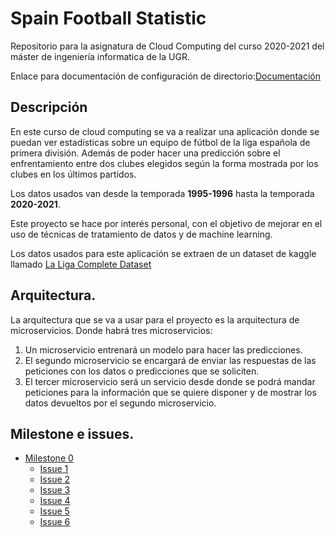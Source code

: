 # Spain Football Statistic
Repositorio para la asignatura de Cloud Computing del curso 2020-2021 del máster de ingeniería informatica de la UGR.

Enlace para documentación de configuración de directorio:[Documentación](https://github.com/CharlySM/ProyectoCC/doc "configuración de repositorio")

## Descripción
En este curso de cloud computing se va a realizar una aplicación donde se puedan ver estadísticas sobre un equipo de fútbol de la liga española de primera división. Además de poder hacer una predicción sobre el enfrentamiento entre dos clubes elegidos según la forma mostrada por los clubes en los últimos partidos.

Los datos usados van desde la temporada **1995-1996** hasta la temporada **2020-2021**.

Este proyecto se hace por interés personal, con el objetivo de mejorar en el uso de técnicas de tratamiento de datos y de machine learning.

Los datos usados para este aplicación se extraen de un dataset de kaggle llamado [La Liga Complete Dataset](https://www.kaggle.com/kishan305/la-liga-results-19952020)


## Arquitectura.

La arquitectura que se va a usar para el proyecto es la arquitectura de microservicios. Donde habrá tres microservicios:

1. Un microservicio entrenará un modelo para hacer las predicciones.
2. El segundo microservicio se encargará de enviar las respuestas de las peticiones con los datos o predicciones que se soliciten.
3. El tercer microservicio será un servicio desde donde se podrá mandar peticiones para la información que se quiere disponer y de mostrar los datos devueltos por el segundo microservicio.

## Milestone e issues.

* [Milestone 0](https://github.com/CharlySM/ProyectoCC/milestone/1)
    * [Issue 1](https://github.com/CharlySM/ProyectoCC/issues/1)
    * [Issue 2](https://github.com/CharlySM/ProyectoCC/issues/2)
    * [Issue 3](https://github.com/CharlySM/ProyectoCC/issues/3)
    * [Issue 4](https://github.com/CharlySM/ProyectoCC/issues/4)
    * [Issue 5](https://github.com/CharlySM/ProyectoCC/issues/5)
    * [Issue 6](https://github.com/CharlySM/ProyectoCC/issues/6)
